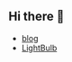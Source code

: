 ## Hi there 👋

<!--
**mesondzh/mesondzh** is a ✨ _special_ ✨ repository because its `README.md` (this file) appears on your GitHub profile.

Here are some ideas to get you started:

- 🔭 I’m currently working on ...
- 🌱 I’m currently learning ...
- 👯 I’m looking to collaborate on ...
- 🤔 I’m looking for help with ...
- 💬 Ask me about ...
- 📫 How to reach me: ...
- 😄 Pronouns: ...
- ⚡ Fun fact: ...
-->

* [blog](https://github.com/mesondzh/blog)
* [LightBulb](https://github.com/mesondzh/LightBulb/issues)
